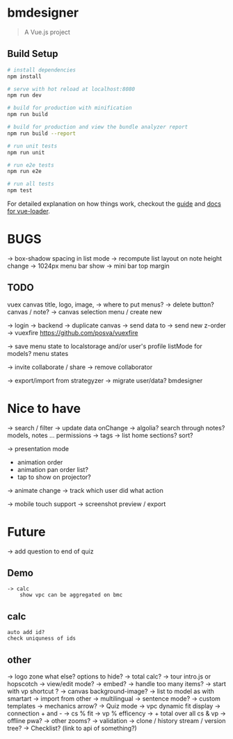 # bmdesigner

> A Vue.js project

## Build Setup

``` bash
# install dependencies
npm install

# serve with hot reload at localhost:8080
npm run dev

# build for production with minification
npm run build

# build for production and view the bundle analyzer report
npm run build --report

# run unit tests
npm run unit

# run e2e tests
npm run e2e

# run all tests
npm test
```

For detailed explanation on how things work, checkout the [guide](http://vuejs-templates.github.io/webpack/) and [docs for vue-loader](http://vuejs.github.io/vue-loader).


# BUGS
-> box-shadow spacing in list mode
-> recompute list layout on note height change
-> 1024px menu bar show
-> mini bar top margin

## TODO

vuex canvas title, logo, image,
-> where to put menus?
-> delete button? canvas / note?
-> canvas selection menu / create new


-> login
-> backend
    -> duplicate canvas
    -> send data to
    -> send new z-order
    -> vuexfire https://github.com/posva/vuexfire

-> save menu state to localstorage and/or user's profile
    listMode for models?
    menu states

-> invite collaborate / share
    -> remove collaborator

-> export/import from strategyzer
-> migrate user/data? bmdesigner

# Nice to have
-> search / filter
    -> update data onChange
    -> algolia? search through notes?
        models,
        notes
        ...
            permissions
-> tags
-> list home sections? sort?

-> presentation mode
   - animation order
   - animation pan order list?
   - tap to show on projector?

-> animate change
-> track which user did what action

-> mobile touch support
-> screenshot preview / export


# Future

-> add question to end of quiz

## Demo
    -> calc
        show vpc can be aggregated on bmc

## calc
    auto add id?
    check uniquness of ids

## other

-> logo zone what else? options to hide?
    -> total calc?
-> tour intro.js or hopscotch
-> view/edit mode?
    -> embed?
-> handle too many items?
-> start with vp shortcut ?
-> canvas background-image?
-> list to model as with smartart
-> import from other
-> multilingual
-> sentence mode?
-> custom templates
-> mechanics arrow?
-> Quiz mode
-> vpc dynamic fit display
    -> connection + and -
    -> cs  % fit
    -> vp % efficency
    -> + total over all cs & vp
-> offline pwa?
-> other zooms?
-> validation
-> clone / history stream / version tree?
-> Checklist? (link to api of something?)
